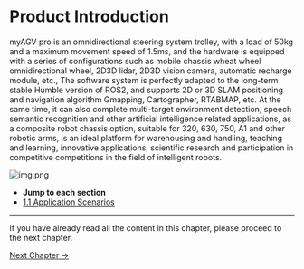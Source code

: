 # Product Introduction
myAGV pro is an omnidirectional steering system trolley, with a load of 50kg and a maximum movement speed of 1.5ms, and the hardware is equipped with a series of configurations such as mobile chassis wheat wheel omnidirectional wheel, 2D3D lidar, 2D3D vision camera, automatic recharge module, etc., The software system is perfectly adapted to the long-term stable Humble version of ROS2, and supports 2D or 3D SLAM positioning and navigation algorithm Gmapping, Cartographer, RTABMAP, etc. At the same time, it can also complete multi-target environment detection, speech semantic recognition and other artificial intelligence related applications, as a composite robot chassis option, suitable for 320, 630, 750, A1 and other robotic arms, is an ideal platform for warehousing and handling, teaching and learning, innovative applications, scientific research and participation in competitive competitions in the field of intelligent robots.

![img.png](../resources/1-ProductIntroduction/MyAGVPro.png) 

- **Jump to each section**
- [1.1 Application Scenarios](1.1-ApplicationScenarios.md)

----
If you have already read all the content in this chapter, please proceed to the next chapter.<br>

[Next Chapter →](../2-ProductFeature/README.md)<br>
